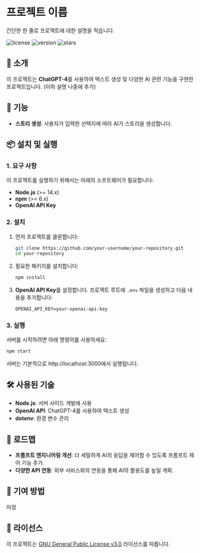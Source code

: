 # 프로젝트 이름

간단한 한 줄로 프로젝트에 대한 설명을 적습니다.

![license](https://img.shields.io/github/license/your-repository/license)
![version](https://img.shields.io/github/package-json/v/your-repository)
![stars](https://img.shields.io/github/stars/your-repository?style=social)

## 📖 소개

이 프로젝트는 **ChatGPT-4**를 사용하여 텍스트 생성 및 다양한 AI 관련 기능을 구현한 프로젝트입니다. (이하 설명 나중에 추가)


## 🚀 기능

- **스토리 생성**: 사용자가 입력한 선택지에 따라 AI가 스토리을 생성합니다.


## 📦 설치 및 실행

### 1. 요구 사항

이 프로젝트를 실행하기 위해서는 아래의 소프트웨어가 필요합니다:

- **Node.js** (>= 14.x)
- **npm** (>= 6.x)
- **OpenAI API Key**

### 2. 설치

1. 먼저 프로젝트를 클론합니다:

    ```bash
    git clone https://github.com/your-username/your-repository.git
    cd your-repository
    ```

2. 필요한 패키지를 설치합니다:

    ```bash
    npm install
    ```

3. **OpenAI API Key**를 설정합니다. 프로젝트 루트에 `.env` 파일을 생성하고 다음 내용을 추가합니다:

    ```
    OPENAI_API_KEY=your-openai-api-key
    ```

### 3. 실행

서버를 시작하려면 아래 명령어를 사용하세요:

```bash
npm start
```

서버는 기본적으로 http://localhost:3000에서 실행됩니다.

## 🛠️ 사용된 기술
- **Node.js**: 서버 사이드 개발에 사용
- **OpenAI API**: ChatGPT-4를 사용하여 텍스트 생성
- **dotenv**: 환경 변수 관리

## 📅 로드맵

- **프롬프트 엔지니어링 개선**: 더 세밀하게 AI의 응답을 제어할 수 있도록 프롬프트 제어 기능 추가.
- **다양한 API 연동**: 외부 서비스와의 연동을 통해 AI의 활용도를 높일 계획.

## 🤝 기여 방법

미정


## 📄 라이선스

이 프로젝트는 [GNU General Public License v3.0](https://www.gnu.org/licenses/gpl-3.0.html) 라이선스를 따릅니다.


